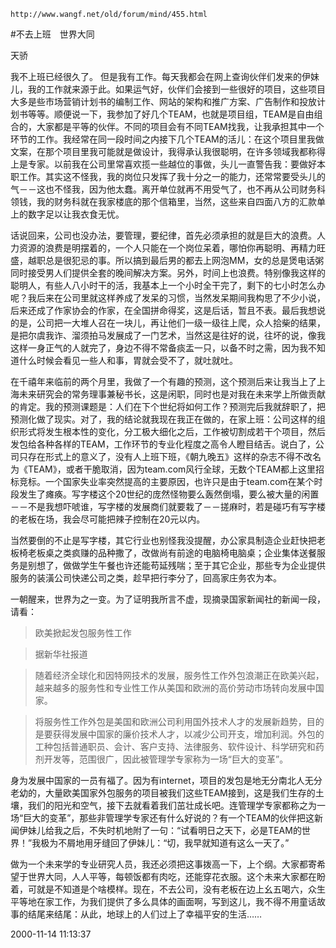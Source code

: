 `http://www.wangf.net/old/forum/mind/455.html`

#不去上班　世界大同 

天骄　

我不上班已经很久了。
但是我有工作。每天我都会在网上查询伙伴们发来的伊妹儿，我的工作就来源于此。如果运气好，伙伴们会接到一些很好的项目，这些项目大多是些市场营销计划书的编制工作、网站的架构和推广方案、广告制作和投放计划书等等。顺便说一下，我参加了好几个TEAM，也就是项目组，TEAM是自由组合的，大家都是平等的伙伴。不同的项目会有不同TEAM找我，让我承担其中一个环节的工作。我经常在同一段时间之内接下几个TEAM的活儿：在这个项目里我做文案，在那个项目里我可能就是做设计，我得承认我很聪明，在许多领域我都称得上是专家。以前我在公司里常喜欢揽一些越位的事做，头儿一直警告我：要做好本职工作。其实这不怪我，我的岗位只发挥了我十分之一的能力，还常常要受头儿的气－－这也不怪我，因为他太蠢。离开单位就再不用受气了，也不再从公司财务科领钱，我的财务科就在我家楼底的那个信箱里，当然，这些来自四面八方的汇款单上的数字足以让我衣食无忧。

话说回来，公司也没办法，要管理，要纪律，首先必须承担的就是巨大的浪费。人力资源的浪费是明摆着的，一个人只能在一个岗位呆着，哪怕你再聪明、再精力旺盛，越职总是很犯忌的事。所以搞到最后男的都去上网泡MM，女的总是煲电话粥同时接受男人们提供全套的晚间解决方案。另外，时间上也浪费。特别像我这样的聪明人，有些人八小时干的活，我基本上一个小时全干完了，剩下的七小时怎么办呢？我后来在公司里就这样养成了发呆的习惯，当然发呆期间我构思了不少小说，后来还成了作家协会的作家，在全国拼命得奖，这是后话，暂且不表。最后我想说的是，公司把一大堆人召在一块儿，再让他们一级一级往上爬，众人拾柴的结果，是把尔虞我诈、溜须拍马发展成了一门艺术，当然这是往好的说，往坏的说，像我这样一身正气的人就完了，身边不得不常备痰盂一只，以备不时之需，因为我不知道什么时候会看见一些人和事，胃就会受不了，就吐就吐。

在千禧年来临前的两个月里，我做了一个有趣的预测，这个预测后来让我当上了上海未来研究会的常务理事兼秘书长，这是闲职，同时也是对我在未来学上所做贡献的肯定。我的预测课题是：人们在下个世纪将如何工作？预测完后我就辞职了，把预测化做了现实。对了，我的结论就我现在我正在做的，在家上班：公司这样的组织形式将发生根本性的变化，分工极大细化之后，工作被切割成若干个项目，然后发包给各种各样的TEAM，工作环节的专业化程度之高令人瞪目结舌。说白了，公司只存在形式上的意义了，没有人上班下班，《朝九晚五》这样的杂志不得不改名为《TEAM》，或者干脆取消，因为team.com风行全球，无数个TEAM都上这里招标竞标。一个国家失业率突然提高的主要原因，也许只是由于team.com在某个时段发生了瘫痪。写字楼这个20世纪的庞然怪物要么轰然倒塌，要么被大量的闲置－－不是我想吓唬谁，写字楼的发展商们就要栽了－－搓麻时，若是碰巧有写字楼的老板在场，我会尽可能把辣子控制在20元以内。

当然要倒的不止是写字楼，其它行业也别怪我没提醒，办公家具制造企业赶快把老板椅老板桌之类疯赚的品种撒了，改做尚有前途的电脑椅电脑桌；企业集体送餐服务是别想了，做做学生午餐也许还能苟延残喘；至于其它企业，那些专为企业提供服务的装潢公司快递公司之类，趁早把行李分了，回高家庄务农为本。

一朝醒来，世界为之一变。为了证明我所言不虚，现摘录国家新闻社的新闻一段，请看：

>欧美掀起发包服务性工作　

>据新华社报道 

>随着经济全球化和因特网技术的发展，服务性工作外包浪潮正在欧美兴起，越来越多的服务性和专业性工作从美国和欧洲的高价劳动市场转向发展中国家。

>将服务性工作外包是美国和欧洲公司利用国外技术人才的发展新趋势，目的是要获得发展中国家的廉价技术人才，以减少公司开支，增加利润。外包的工种包括普通职员、会计、客户支持、法律服务、软件设计、科学研究和药剂开发等，范围很广，因此被管理学专家称为一场“巨大的变革”。

身为发展中国家的一员有福了。因为有internet，项目的发包是地无分南北人无分老幼的，大量欧美国家外包服务的项目被我们这些TEAM接到，这是我们生存的土壤，我们的阳光和空气，接下去就看着我们茁壮成长吧。连管理学专家都称之为一场“巨大的变革”，那些非管理学专家还有什么好说的？有一个TEAM的伙伴把这新闻伊妹儿给我之后，不失时机地附了一句：“试看明日之天下，必是TEAM的世界！”我极为不屑地用牙缝回了伊妹儿：“切，我早就知道有这么一天了。” 

做为一个未来学的专业研究人员，我还必须把这事拨高一下，上个纲。大家都寄希望于世界大同，人人平等，每顿饭都有肉吃，还能穿花衣服。这个未来大家都在盼着，可就是不知道是个啥模样。现在，不去公司，没有老板在边上幺五喝六，众生平等地在家工作，为我们提供了多么具体的画面啊，写到这儿，我不得不用童话故事的结尾来结尾：从此，地球上的人们过上了幸福平安的生活……

2000-11-14 11:13:37